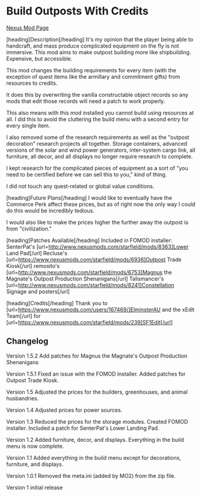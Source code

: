 # Build Outposts With Credits
[Nexus Mod Page](https://www.nexusmods.com/starfield/mods/8569)

[heading]Description[/heading]
It's my opinion that the player being able to handcraft, and mass produce complicated equipment on the fly is not immersive. This mod aims to make outpost building more like shipbuilding. Expensive, but accessible.

This mod changes the building requirements for every item (with the exception of quest items like the armillary and commitment gifts) from resources to credits. 

It does this by overwriting the vanilla constructable object records so any mods that edit those records will need a patch to work properly. 

This also means with this mod installed you cannot build using resources at all. I did this to avoid the cluttering the build menu with a second entry for every single item.

I also removed some of the research requirements as well as the "outpost decoration" research projects all together. Storage containers, advanced versions of the solar and wind power generators, inter-system cargo link, all furniture, all decor, and all displays no longer require research to complete.

I kept research for the complicated pieces of equipment as a sort of "you need to be certified before we can sell this to you," kind of thing.

I did not touch any quest-related or global value conditions.

[heading]Future Plans[/heading]
I would like to eventually have the Commerce Perk affect these prices, but as of right now the only way I could do this would be incredibly tedious. 

I would also like to make the prices higher the further away the outpost is from "civilization."

[heading]Patches Available[/heading]
Included in FOMOD installer:
SenterPat's [url=http://www.nexusmods.com/starfield/mods/8363]Lower Land Pad[/url]
Recluse's [url=https://www.nexusmods.com/starfield/mods/6936]Outpost Trade Kiosk[/url]
remosito's [url=http://www.nexusmods.com/starfield/mods/6753]Magnus the Magnate's Outpost Production Shenanigans[/url]
Talismancer's [url=http://www.nexusmods.com/starfield/mods/8241]Constellation Signage and posters[/url]

[heading]Credits[/heading]
Thank you to [url=https://www.nexusmods.com/users/167469/]ElminsterAU and the xEdit Team[/url] for [url=https://www.nexusmods.com/starfield/mods/239]SF1Edit[/url]

## Changelog

Version 1.5.2
Add patches for Magnus the Magnate's Outpost Production Shenanigans

Version 1.5.1
Fixed an issue with the FOMOD installer.
Added patches for Outpost Trade Kiosk.

Version 1.5
Adjusted the prices for the builders, greenhouses, and animal husbandries.

Version 1.4
Adjusted prices for power sources.

Version 1.3
Reduced the prices for the storage modules.
Created FOMOD installer.
Included a patch for SenterPat's Lower Landing Pad.

Version 1.2
Added furniture, decor, and displays. Everything in the build menu is now complete.

Version 1.1
Added everything in the build menu except for decorations, furniture, and displays.

Version 1.0.1
Removed the meta.ini (added by MO2) from the zip file.

Version 1
initial release
